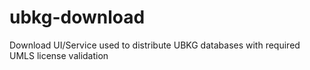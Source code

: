 # ubkg-download
Download UI/Service used to distribute UBKG databases with required UMLS license validation
